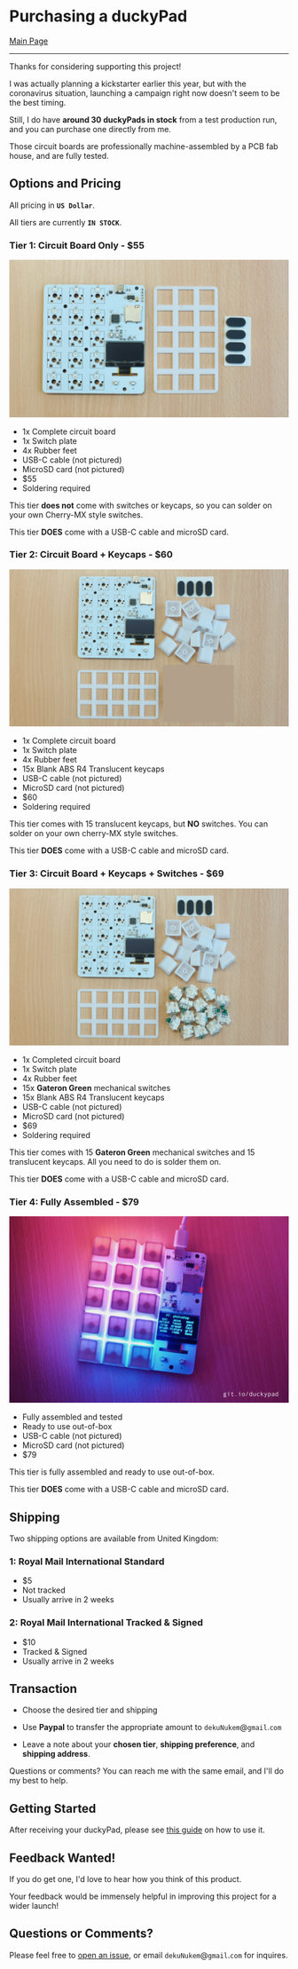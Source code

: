 # Purchasing a duckyPad

[Main Page](/README.md)

------

Thanks for considering supporting this project!

I was actually planning a kickstarter earlier this year, but with the coronavirus situation, launching a campaign right now doesn't seem to be the best timing.

Still, I do have **around 30 duckyPads in stock** from a test production run, and you can purchase one directly from me.

Those circuit boards are professionally machine-assembled by a PCB fab house, and are fully tested.

## Options and Pricing

All pricing in **`US Dollar`**.

All tiers are currently **`IN STOCK`**.

### Tier 1: Circuit Board Only - $55

![Alt text](resources/pics/tier1.jpg)

* 1x Complete circuit board
* 1x Switch plate
* 4x Rubber feet
* USB-C cable (not pictured)
* MicroSD card (not pictured)
* $55
* Soldering required

This tier **does not** come with switches or keycaps, so you can solder on your own Cherry-MX style switches.

This tier **DOES** come with a USB-C cable and microSD card.

### Tier 2: Circuit Board + Keycaps - $60

![Alt text](resources/pics/tier2.jpg)

* 1x Complete circuit board
* 1x Switch plate
* 4x Rubber feet
* 15x Blank ABS R4 Translucent keycaps
* USB-C cable (not pictured)
* MicroSD card (not pictured)
* $60
* Soldering required

This tier comes with 15 translucent keycaps, but **NO** switches. You can solder on your own cherry-MX style switches.

This tier **DOES** come with a USB-C cable and microSD card.

### Tier 3: Circuit Board + Keycaps + Switches - $69

![Alt text](resources/pics/tier3.jpg)

* 1x Completed circuit board
* 1x Switch plate
* 4x Rubber feet
* 15x **Gateron Green** mechanical switches
* 15x Blank ABS R4 Translucent keycaps
* USB-C cable (not pictured)
* MicroSD card (not pictured)
* $69
* Soldering required

This tier comes with 15 **Gateron Green** mechanical switches and 15 translucent keycaps. All you need to do is solder them on.

This tier **DOES** come with a USB-C cable and microSD card.

### Tier 4: Fully Assembled - $79

![Alt text](resources/pics/title.jpg)

* Fully assembled and tested
* Ready to use out-of-box
* USB-C cable (not pictured)
* MicroSD card (not pictured)
* $79

This tier is fully assembled and ready to use out-of-box.

This tier **DOES** come with a USB-C cable and microSD card.

## Shipping

Two shipping options are available from United Kingdom:

### 1: Royal Mail International Standard

* $5
* Not tracked
* Usually arrive in 2 weeks

### 2: Royal Mail International Tracked & Signed
* $10
* Tracked & Signed
* Usually arrive in 2 weeks

## Transaction

* Choose the desired tier and shipping

* Use **Paypal** to transfer the appropriate amount to `dekuNukem`@`gmail`.`com`

* Leave a note about your **chosen tier**, **shipping preference**, and **shipping address**.

Questions or comments? You can reach me with the same email, and I'll do my best to help.

## Getting Started

After receiving your duckyPad, please see [this guide](./getting_started.md) on how to use it.

## Feedback Wanted!

If you do get one, I'd love to hear how you think of this product.

Your feedback would be immensely helpful in improving this project for a wider launch!

## Questions or Comments?

Please feel free to [open an issue](https://github.com/dekuNukem/duckypad/issues), or email `dekuNukem`@`gmail`.`com` for inquires.
